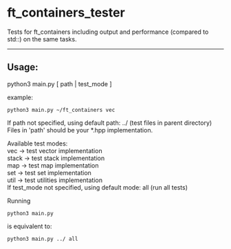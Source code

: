 # ft_containers_tester
Tests for ft_containers including output and performance (compared to std::) on the same tasks.

---
Usage:
---

python3 main.py [ path | test_mode ]

example:
```
python3 main.py ~/ft_containers vec
```
If path not specified, using default path: ../ (test files in parent directory)  
Files in 'path' should be your *.hpp implementation.

Available test modes:  
vec -> test vector implementation  
stack -> test stack implementation  
map -> test map implementation  
set -> test set implementation  
util -> test utilities implementation   
If test_mode not specified, using default mode: all (run all tests)

Running
```
python3 main.py 
```
is equivalent to: 
```
python3 main.py ../ all 
```